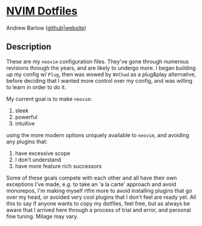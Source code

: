 # [NVIM Dotfiles](https://github.com/dandrewbarlow/dotfiles/nvim/README.md)

Andrew Barlow ([github](https://github.com/dandrewbarlow)|[website](https://a-barlow.com))

## Description

These are my `neovim` configuration files. They've gone through numerous
revisions through the years, and are likely to undergo more. I began building
up my config w/ `Plug`, then was wowed by `NVChad` as a plug&play alternative,
before deciding that I wanted more control over my config, and was willing to
learn in order to do it.

My current goal is to make `neovim`:

1. sleek
3. powerful
4. intuitive

using the more modern options uniquely available to `neovim`, and avoiding any
plugins that:

1. have excessive scope
2. I don't understand
3. have more feature rich successors

Some of these goals compete with each other and all have their own exceptions
I've made, e.g. to take an 'a la carte' approach and avoid monorepos, I'm
making myself rtfm more to avoid installing plugins that go over my head, or
avoided very cool plugins that I don't feel are ready yet. All this to say if
anyone wants to copy my dotfiles, feel free, but as always be aware that I
arrived here through a process of trial and error, and personal fine tuning.
Milage may vary.
